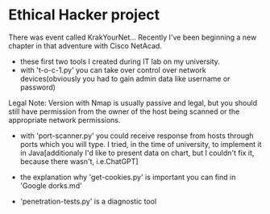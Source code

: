 # Ethical Hacker project
 There was event called KrakYourNet... Recently I've been beginning a new chapter in that adventure with Cisco NetAcad.
 - these first two tools I created during IT lab on my university.
 - with 't-o-c-1.py' you can take over control over network devices(obviously you had to gain admin data like username or password)
 
Legal Note:
Version with Nmap is usually passive and legal, but you should still have permission from the owner of the host being scanned or 
the appropriate network permissions.

- with 'port-scanner.py' you could receive response from hosts through ports which you will type. I tried, in the time of university, to
implement it in Java[additionaly I'd like to present data on chart, but I couldn't fix it, because there wasn't, i.e.ChatGPT]

- the explanation why 'get-cookies.py' is important you can find in 'Google dorks.md'

- 'penetration-tests.py' is a diagnostic tool

